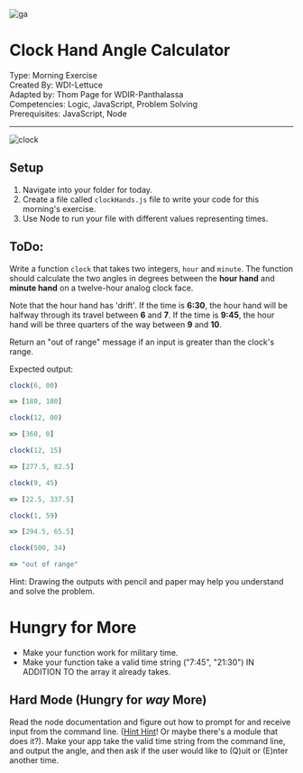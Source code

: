 ![ga](https://ga-dash.s3.amazonaws.com/production/assets/logo-9f88ae6c9c3871690e33280fcf557f33.png)


# Clock Hand Angle Calculator

Type: Morning Exercise<br>
Created By: WDI-Lettuce<br>
Adapted by: Thom Page for WDIR-Panthalassa<br>
Competencies: Logic, JavaScript, Problem Solving<br>
Prerequisites: JavaScript, Node <br>

---

![clock](https://orpheogroup.com/wp-content/uploads/2014/10/grand-central-clock-crop.jpg)


## Setup
1. Navigate into your folder for today.
2. Create a file called `clockHands.js` file to write your code for this morning's exercise.
3. Use Node to run your file with different values representing times.

## ToDo:

Write a function `clock` that takes two integers, `hour` and `minute`. The function should calculate the two angles in degrees between the **hour hand** and **minute hand** on a twelve-hour analog clock face.

Note that the hour hand has 'drift'. If the time is **6:30**, the hour hand will be halfway through its travel between **6** and **7**. If the time is **9:45**, the hour hand will be three quarters of the way between **9** and **10**.

Return an "out of range" message if an input is greater than the clock's range.


Expected output:

```js
clock(6, 00)

=> [180, 180]
```

```js
clock(12, 00)

=> [360, 0]
```

```js
clock(12, 15)

=> [277.5, 82.5]
```

```js
clock(9, 45)

=> [22.5, 337.5]
```

```js
clock(1, 59)

=> [294.5, 65.5]
```

```js
clock(500, 34)

=> "out of range"
```

Hint: Drawing the outputs with pencil and paper may help you understand and solve the problem.

# Hungry for More

* Make your function work for military time.
* Make your function take a valid time string ("7:45", "21:30") IN ADDITION TO the array it already takes.

## Hard Mode (Hungry for *way* More)

Read the node documentation and figure out how to prompt for and receive input from the command line.  ([Hint Hint](https://nodejs.org/api/readline.html)! Or maybe there's a module that does it?).  Make your app take the valid time string from the command line, and output the angle, and then ask if the user would like to (Q)uit or (E)nter another time.
